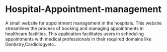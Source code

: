 # Hospital-Appointment-management
A small website for appointment management in the hospitals. This website streamlines the process of booking and managing appointments in healthcare facilities. This application facilitates users in scheduling appointments with medical professionals in their required domains like Dentistry,Cardiologyetc.. 
